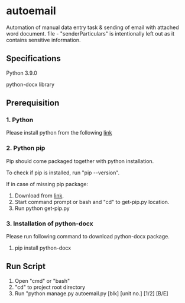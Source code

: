 # autoemail
Automation of manual data entry task & sending of email with attached word document.
file - "senderParticulars" is intentionally left out as it contains sensitive information.

## Specifications
Python 3.9.0

python-docx library

## Prerequisition
### 1. Python
Please install python from the following [link](https://www.python.org/ftp/python/3.9.0/python-3.9.0-amd64.exe)

### 2. Python pip 
Pip should come packaged together with python installation.

To check if pip is installed, run "pip --version".

If in case of missing pip package:
1. Download from [link](https://bootstrap.pypa.io/get-pip.py).
2. Start command prompt or bash and "cd" to get-pip.py location.
3. Run python get-pip.py

### 3. Installation of python-docx
Please run following command to download python-docx package.
1. pip install python-docx

## Run Script
1. Open "cmd" or "bash"
2. "cd" to project root directory 
3. Run "python manage.py autoemail.py [blk] [unit no.] [1/2] [B/E]

